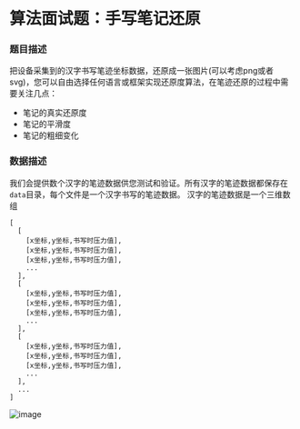 # 算法面试题：手写笔记还原
### 题目描述
把设备采集到的汉字书写笔迹坐标数据，还原成一张图片(可以考虑png或者svg)，您可以自由选择任何语言或框架实现还原度算法，在笔迹还原的过程中需要关注几点：
- 笔记的真实还原度
- 笔记的平滑度
- 笔记的粗细变化

### 数据描述
我们会提供数个汉字的笔迹数据供您测试和验证。所有汉字的笔迹数据都保存在`data`目录，每个文件是一个汉字书写的笔迹数据。
汉字的笔迹数据是一个三维数组
```
[
  [
    [x坐标,y坐标,书写时压力值],
    [x坐标,y坐标,书写时压力值],
    [x坐标,y坐标,书写时压力值],
    ...
  ],
  [
    [x坐标,y坐标,书写时压力值],
    [x坐标,y坐标,书写时压力值],
    [x坐标,y坐标,书写时压力值],
    ...
  ],
  [
    [x坐标,y坐标,书写时压力值],
    [x坐标,y坐标,书写时压力值],
    [x坐标,y坐标,书写时压力值],
    ...
  ],
  ...
]

```
![image](https://user-images.githubusercontent.com/9147956/217541080-57ad8431-a65d-4198-9173-9141362f16b5.png)


